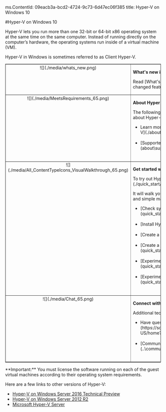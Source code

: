 ms.ContentId: 09eacb3a-bcd2-4724-9c73-6d47ec06f385
title: Hyper-V on Windows 10

#Hyper-V on Windows 10

Hyper-V lets you run more than one 32-bit or 64-bit x86 operating system at the same time on the same computer.
Instead of running directly on the computer’s hardware, the operating systems run inside of a virtual machine (VM).

Hyper-V in Windows is sometimes referred to as Client Hyper-V.

<table border="1" style="background-color:FFFFCC;border-collapse:collapse;border:1px solid FFCC00;color:000000;width:100%" cellpadding="15" cellspacing="3">
  <tr valign="top">
    <td>
      <center caps_internal_Id="6e51f9f0-14ce-4043-8fa5-e9e2ea5f25cd">![](./media/whats_new.png)</center>
    </td>
    <td valign="top">
      <p>
        <strong caps_internal_Id="f2a1dbc6-2ee4-4680-b129-1770f1c94cf9">What's new in Hyper-V?</strong>
      </p>
      <p caps_internal_Id="7f5a5916-8991-4fa9-b04d-93719c1c41dd">Read [What's New](./about/whats_new.md) to learn about new and changed features for Hyper-V in Windows 10.</p>
    </td>
  </tr>
  <tr valign="top">
    <td>
      <center caps_internal_Id="956bfb73-c9bd-4366-b4ba-ef3effcd0a8f">![](./media/MeetsRequirements_65.png)</center>
    </td>
    <td valign="top">
      <p>
        <strong caps_internal_Id="813b3d71-2df1-4e1b-9e74-8325ce33cda8">About Hyper-V on Windows</strong>
      </p>
      <p caps_internal_Id="f1e67a36-eaaa-4dca-ab8e-1d138830b3ac">The following articles provide an introduction to and information about Hyper-V on Windows.</p>
      <ul>
        <li class="unordered"> Learn more about virtualization with this [introduction to Hyper-V](./about/hyperv_on_windows.md).<br caps_internal_Id="7c282fd3-f760-49b3-806b-68f181fe2ccc" /><br caps_internal_Id="c0d4bd56-d3aa-4758-96da-ecf27849989c" /></li>
        <li class="unordered">[Supported guest operating systems](about\supported_guest_os.md)<br caps_internal_Id="413c1098-91cd-4342-a627-e3e4dd406605" /><br caps_internal_Id="4e295aa6-28bd-4c75-99d4-5fc0d0f90a32" /></li>
      </ul>
    </td>
  </tr>
  <tr valign="top">
    <td>
      <center caps_internal_Id="59fc4068-6731-490c-91bf-838cbe988229">![](./media/All_ContentTypeIcons_VisualWalkthrough_65.png)</center>
    </td>
    <td valign="top">
      <p>
        <strong caps_internal_Id="99963475-a00c-451a-ad11-fa6f34067688">Get started with Hyper-V</strong>
      </p>
      <p caps_internal_Id="e32ccdf6-5071-44dc-9889-365fc5ad9aa2">To try out Hyper-V, follow this [walkthrough](./quick_start/walkthrough.md).</p>
      <p caps_internal_Id="914f5c34-1607-4b93-97a6-ebb4ee1123a5">It will walk you through enabling Hyper-V, creating a virtual machine, and simple management through Hyper-V Manager and PowerShell.</p>
      <ul>
        <li class="unordered">[Check system requirements](quick_start\walkthrough_compatibility.md)<br caps_internal_Id="47909b72-c511-41c2-a744-3b4e5d932547" /><br caps_internal_Id="5208063e-d424-4460-a9e6-1d9e64d5437a" /></li>
        <li class="unordered">[Install Hyper-V](quick_start\walkthrough_install.md)<br caps_internal_Id="ee42aaf8-0089-42dd-8f23-4bbe33be3ec8" /><br caps_internal_Id="46277646-7917-41b4-9758-8f7cf9c13960" /></li>
        <li class="unordered">[Create a switch](quick_start\walkthrough_virtual_switch.md)<br caps_internal_Id="affa8058-b605-4a3b-b97a-2efa1c3f6d26" /><br caps_internal_Id="a87a660d-c80d-4635-8e5c-75d09c1e2eb2" /></li>
        <li class="unordered">[Create a virtual machine](quick_start\walkthrough_create_vm.md)<br caps_internal_Id="6485b4aa-5b57-43c9-9e2c-49c43490f5d7" /><br caps_internal_Id="4e4b214b-5d50-4eaa-8853-6e92b6b75739" /></li>
        <li class="unordered">[Experiment with checkpoints](quick_start\walkthrough_checkpoints.md)<br caps_internal_Id="3ef43c67-b10d-47b5-8b8d-6807a269a0da" /><br caps_internal_Id="2054ef75-89a4-4c2f-aa4d-49a97d942b4c" /></li>
        <li class="unordered">[Experiment with PowerShell](quick_start\walkthrough_powershell.md)<br caps_internal_Id="b023982a-d26c-464c-bfdc-70947b664b76" /><br caps_internal_Id="2571937f-c95e-4c67-97fa-9b5b602afa6a" /></li>
      </ul>
    </td>
  </tr>
  <tr valign="top">
    <td>
      <center caps_internal_Id="3fca46ed-9166-4601-919a-2d20986f13c2">![](./media/Chat_65.png)</center>
    </td>
    <td valign="top">
      <p>
        <strong caps_internal_Id="6a72926a-234f-4bb2-9444-5a928aa8416d">Connect with Community and Support</strong>
      </p>
      <p caps_internal_Id="6fa65dc9-af70-4f17-9bc2-5d094a9421ab">Additional technical support and community resources</p>
      <ul>
        <li class="unordered"> Have questions? Ask them on the [Hyper-V forums](https://social.technet.microsoft.com/Forums/windowsserver/en-US/home?forum=winserverhyperv)<br caps_internal_Id="54f2927c-f750-46af-8b8f-b3fd35fe14ea" /><br caps_internal_Id="4738e48a-c668-4127-a2bc-9a6127805f71" /></li>
        <li class="unordered">[Community Resources for Hyper-V and Windows Containers](..\community\community_overview.md)<br caps_internal_Id="a22be497-bc41-4da5-82ad-a5ce1025bb31" /><br caps_internal_Id="a20f80f7-3cc8-4696-b150-5cdffc7effb5" /></li>
      </ul>
    </td>
  </tr>
</table>
**Important:** You must license the software running on each of the guest virtual machines according to their operating system requirements.

Here are a few links to other versions of Hyper-V:

*   [Hyper-V on Windows Server 2016 Technical Preview](https://technet.microsoft.com/en-us/library/mt126117.aspx)
*   [Hyper-V on Windows Server 2012 R2](https://technet.microsoft.com/en-us/library/hh831531.aspx)
*   [Microsoft Hyper-V Server](https://technet.microsoft.com/library/hh923062.aspx)


